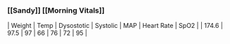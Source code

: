 ### [[Sandy]] [[Morning Vitals]]
| Weight | Temp | Dysostotic | Systolic | MAP | Heart Rate | SpO2 |
| 174.6 | 97.5 | 97 | 66 | 76 | 72 | 95 |